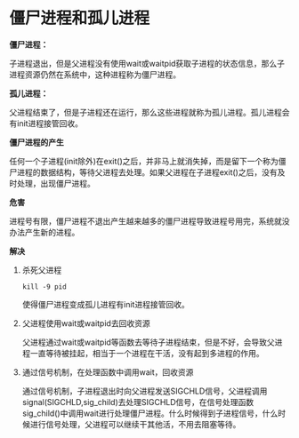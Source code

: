 # 僵尸进程和孤儿进程

**僵尸进程：**

子进程退出，但是父进程没有使用wait或waitpid获取子进程的状态信息，那么子进程资源仍然在系统中，这种进程称为僵尸进程。

**孤儿进程：**

父进程结束了，但是子进程还在运行，那么这些进程就称为孤儿进程。孤儿进程会有init进程接管回收。


**僵尸进程的产生**

任何一个子进程(init除外)在exit()之后，并非马上就消失掉，而是留下一个称为僵尸进程的数据结构，等待父进程去处理。如果父进程在子进程exit()之后，没有及时处理，出现僵尸进程。

**危害**

进程号有限，僵尸进程不退出产生越来越多的僵尸进程导致进程号用完，系统就没办法产生新的进程。

**解决**

1. 杀死父进程

    ```
    kill -9 pid
    ``` 
    使得僵尸进程变成孤儿进程有init进程接管回收。

2. 父进程使用wait或waitpid去回收资源
    
    父进程通过wait或waitpid等函数去等待子进程结束，但是不好，会导致父进程一直等待被挂起，相当于一个进程在干活，没有起到多进程的作用。

3. 通过信号机制，在处理函数中调用wait，回收资源

    通过信号机制，子进程退出时向父进程发送SIGCHLD信号，父进程调用signal(SIGCHLD,sig_child)去处理SIGCHLD信号，在信号处理函数sig_child()中调用wait进行处理僵尸进程。什么时候得到子进程信号，什么时候进行信号处理，父进程可以继续干其他活，不用去阻塞等待。